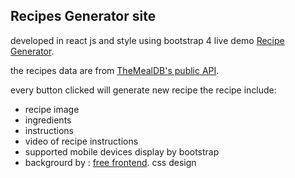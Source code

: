 
## Recipes Generator site 
developed in react js and style using bootstrap 4 
live demo [Recipe Generator](https://recipegenerator-24401.firebaseapp.com/).

the recipes data are from  [TheMealDB's  public API](https://www.themealdb.com/api.php).

every button clicked will generate new recipe 
the recipe include:
* recipe image 
* ingredients
* instructions 
* video of recipe instructions
* supported mobile devices display by bootstrap 
* backgrourd by :  [free frontend](https://freefrontend.com/css-animated-backgrounds/). css design
